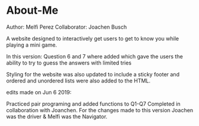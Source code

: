 # About-Me
Author: Melfi Perez
Collaborator: Joachen Busch

A website designed to interactively get users to get to know you
while playing a mini game.

In this version:
Question 6 and 7 where added which gave the users the ability to try to guess the answers with limited tries

Styling for the website was also updated to include a sticky footer
and ordered and unordered lists were also added to the HTML.

edits made on Jun 6 2019:

Practiced pair programing and added functions to Q1-Q7
Completed in collaboration with Joanchen.
For the changes made to this version 
Joachen was the driver & Melfi was the Navigator.